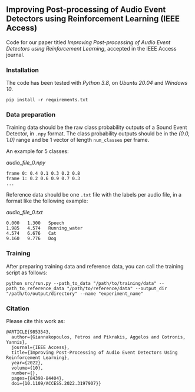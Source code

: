 ## Improving Post-processing of Audio Event Detectors using Reinforcement Learning (IEEE Access)

Code for our paper titled _Improving Post-processing of Audio Event Detectors using Reinforcement Learning_, accepted in the IEEE Access journal.

### Installation

The code has been tested with _Python 3.8_, on _Ubuntu 20.04_ and _Windows 10_.

```shell
pip install -r requirements.txt
```

### Data preparation

Training data should be the raw class probability outputs of a Sound Event Detector, in ```.npy``` format. The class probability outputs should be in the _(0.0, 1.0)_ range and be 1 vector of length ```num_classes``` per frame.

An example for 5 classes:

_audio_file_0.npy_
```shell
frame 0: 0.4 0.1 0.3 0.2 0.8
frame 1: 0.2 0.6 0.9 0.7 0.3
...
```

Reference data should be one ```.txt``` file with the labels per audio file, in a format like the following example:

_audio_file_0.txt_

```shell
0.000	1.300	Speech
1.985	4.574	Running_water
4.574	6.676	Cat
9.160	9.776	Dog
```

### Training

After preparing training data and reference data, you can call the training script as follows:

```shell
python src/run.py --path_to_data "/path/to/training/data" --path_to_reference_data "/path/to/reference/data" --output_dir "/path/to/output/directory" --name "experiment_name"
```

### Citation

Please cite this work as:

```
@ARTICLE{9853543,
  author={Giannakopoulos, Petros and Pikrakis, Aggelos and Cotronis, Yannis},
  journal={IEEE Access}, 
  title={Improving Post-Processing of Audio Event Detectors Using Reinforcement Learning}, 
  year={2022},
  volume={10},
  number={},
  pages={84398-84404},
  doi={10.1109/ACCESS.2022.3197907}}
```

